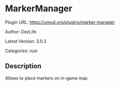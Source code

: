 # MarkerManager

Plugin URL: https://umod.org/plugins/marker-manager

Author: DezLife

Latest Version: 3.0.3

Categories: rust

## Description

Allows to place markers on in-game map
